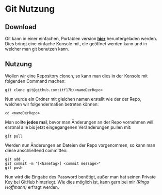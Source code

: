# Git Nutzung

## Download

Git kann in einer einfachen, Portablen version [**hier**](https://github.com/git-for-windows/git/releases/download/v2.17.0.windows.1/PortableGit-2.17.0-32-bit.7z.exe) heruntergeladen werden. Dies bringt eine einfache Konsole mit, die geöffnet werden kann und in welcher man git benutzen kann.

## Nutzung

Wollen wir eine Repository clonen, so kann man dies in der Konsole mit folgenden Command machen:

```
git clone git@github.com:itf17b/<nameDerRepo>
```

Nun wurde ein Ordner mit gleichen namen erstellt wie der der Repo, welchen wir folgendermaßen betreten können:

```
cd <nameDerRepo>
```

Man sollte **jedes mal**, bevor man Änderungen an der Repo vornehmen will erstmal alle bis jetzt eingegangenen Veränderungen pullen mit:
```
git pull
```

Werden nun Änderungen an Dateien der Repo vorgenommen, so kann man diese anschließend committen:

```
git add .
git commit -m "[<Nametag>] <commit message>"
git push
```

Nun wird die Eingabe des Password benötigt, außer man hat seinen Private Key bei GitHub hinterlegt. Wie dies möglich ist, kann gern bei mir *(Ringo Hoffmann)* erfragt werden.
